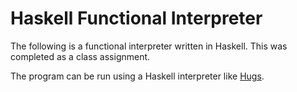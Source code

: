 Haskell Functional Interpreter
========

The following is a functional interpreter written in Haskell.
This was completed as a class assignment.

The program can be run using a Haskell interpreter like <a href="http://cvs.haskell.org/Hugs/pages/downloading.htm">Hugs</a>.
